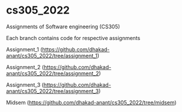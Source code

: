 # cs305_2022
Assignments of Software engineering (CS305)

Each branch contains code for respective assignments

Assignment_1 (https://github.com/dhakad-anant/cs305_2022/tree/assignment_1)

Assignment_2 (https://github.com/dhakad-anant/cs305_2022/tree/assignment_2)

Assignment_3 (https://github.com/dhakad-anant/cs305_2022/tree/assignment_3)

Midsem (https://github.com/dhakad-anant/cs305_2022/tree/midsem)
